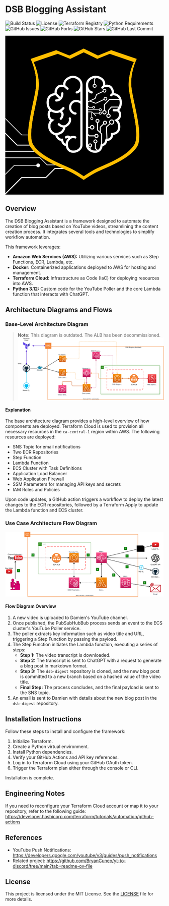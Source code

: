 # DSB Blogging Assistant

![Build Status](https://github.com/The-DevSec-Blueprint/dsb-blogging-assistant/actions/workflows/default_workflow.yml/badge.svg?logo=github)
![License](https://img.shields.io/github/license/The-DevSec-Blueprint/dsb-blogging-assistant?logo=license)
![Terraform Registry](https://img.shields.io/badge/Terraform-Registry-purple?logo=terraform)
![Python Requirements](https://img.shields.io/badge/python-3.12-blue?logo=python)
![GitHub Issues](https://img.shields.io/github/issues/The-DevSec-Blueprint/dsb-blogging-assistant?logo=github)
![GitHub Forks](https://img.shields.io/github/forks/The-DevSec-Blueprint/dsb-blogging-assistant?logo=github)
![GitHub Stars](https://img.shields.io/github/stars/The-DevSec-Blueprint/dsb-blogging-assistant?logo=github)
![GitHub Last Commit](https://img.shields.io/github/last-commit/The-DevSec-Blueprint/dsb-blogging-assistant?logo=github)

<p align="center"><img src="./docs/images/logo.svg" /></p>

## Overview

The DSB Blogging Assistant is a framework designed to automate the creation of blog posts based on YouTube videos, streamlining the content creation process. It integrates several tools and technologies to simplify workflow automation.

This framework leverages:

- **Amazon Web Services (AWS):** Utilizing various services such as Step Functions, ECR, Lambda, etc.
- **Docker:** Containerized applications deployed to AWS for hosting and management.
- **Terraform Cloud:** Infrastructure as Code (IaC) for deploying resources into AWS.
- **Python 3.12:** Custom code for the YouTube Poller and the core Lambda function that interacts with ChatGPT.

## Architecture Diagrams and Flows

### Base-Level Architecture Diagram

> **Note:** This diagram is outdated. The ALB has been decommissioned.  
![Base Architecture Diagram](./docs/images/architecture.drawio.svg)

#### Explanation

The base architecture diagram provides a high-level overview of how components are deployed. Terraform Cloud is used to provision all necessary resources in the `ca-central-1` region within AWS. The following resources are deployed:

- SNS Topic for email notifications
- Two ECR Repositories
- Step Function
- Lambda Function
- ECS Cluster with Task Definitions
- Application Load Balancer
- Web Application Firewall
- SSM Parameters for managing API keys and secrets
- IAM Roles and Policies

Upon code updates, a GitHub action triggers a workflow to deploy the latest changes to the ECR repositories, followed by a Terraform Apply to update the Lambda function and ECS cluster.

### Use Case Architecture Flow Diagram

![Flow Diagram](./docs/images/flow.drawio.svg)

#### Flow Diagram Overview

1. A new video is uploaded to Damien's YouTube channel.
2. Once published, the PubSubHubBub process sends an event to the ECS cluster's YouTube Poller service.
3. The poller extracts key information such as video title and URL, triggering a Step Function by passing the payload.
4. The Step Function initiates the Lambda function, executing a series of steps:
   - **Step 1:** The video transcript is downloaded.
   - **Step 2:** The transcript is sent to ChatGPT with a request to generate a blog post in markdown format.
   - **Step 3:** The `dsb-digest` repository is cloned, and the new blog post is committed to a new branch based on a hashed value of the video title.
   - **Final Step:** The process concludes, and the final payload is sent to the SNS topic.
5. An email is sent to Damien with details about the new blog post in the `dsb-digest` repository.

## Installation Instructions

Follow these steps to install and configure the framework:

1. Initialize Terraform.
2. Create a Python virtual environment.
3. Install Python dependencies.
4. Verify your GitHub Actions and API key references.
5. Log in to Terraform Cloud using your GitHub OAuth token.
6. Trigger the Terraform plan either through the console or CLI.

Installation is complete.

## Engineering Notes

If you need to reconfigure your Terraform Cloud account or map it to your repository, refer to the following guide:  
<https://developer.hashicorp.com/terraform/tutorials/automation/github-actions>

## References

- YouTube Push Notifications: <https://developers.google.com/youtube/v3/guides/push_notifications>
- Related project: <https://github.com/BryanCuneo/yt-to-discord/tree/main?tab=readme-ov-file>

## License

This project is licensed under the MIT License. See the [LICENSE](LICENSE) file for more details.
